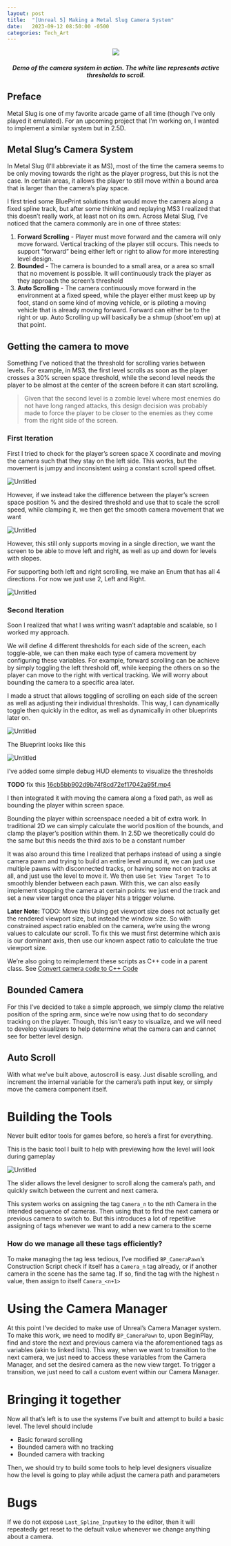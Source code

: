 ```yaml
---
layout: post
title:  "[Unreal 5] Making a Metal Slug Camera System"
date:   2023-09-12 08:50:00 -0500
categories: Tech_Art
---
```

<p align="center">
    <img src="/assets/metal_slug_cam/demo.gif">
    <h5 align="center"><i> Demo of the camera system in action. The white line represents active thresholds to scroll.</i></h5>
</p>

## Preface
Metal Slug is one of my favorite arcade game of all time (though I've only played it emulated). For an upcoming project that I'm working on, I wanted to implement a similar system but in 2.5D. 

## Metal Slug’s Camera System
In Metal Slug (I'll abbreviate it as MS), most of the time the camera seems to be only moving towards the right as the player progress, but this is not the case. In certain areas, it allows the player to still move within a bound area that is larger than the camera’s play space. 

I first tried some BluePrint solutions that would move the camera along a fixed spline track, but after some thinking and replaying MS3 I realized that this doesn’t really work, at least not on its own. Across Metal Slug, I've noticed that the camera commonly are in one of three states:
1. **Forward Scrolling** - Player must move forward and the camera will only move forward. Vertical tracking of the player still occurs. This needs to support “forward” being either left or right to allow for more interesting level design. 
2. **Bounded** - The camera is bounded to a small area, or a area so small that no movement is possible. It will continuously track the player as they approach the screen’s threshold
3. **Auto Scrolling** - The camera continuously move forward in the environment at a fixed speed, while the player either must keep up by foot, stand on some kind of moving vehicle, or is piloting a moving vehicle that is already moving forward. Forward can either be to the right or up. Auto Scrolling up will basically be a shmup (shoot'em up) at that point. 

## Getting the camera to move

Something I’ve noticed that the threshold for scrolling varies between levels. For example, in MS3, the first level scrolls as soon as the player crosses a 30% screen space threshold, while the second level needs the player to be almost at the center of the screen before it can start scrolling. 

> Given that the second level is a zombie level where most enemies do not have long ranged attacks, this design decision was probably made to force the player to be closer to the enemies as they come from the right side of the screen.

### First Iteration
First I tried to check for the player’s screen space X coordinate and moving the camera such that they stay on the left side. This works, but the movement is jumpy and inconsistent using a constant scroll speed offset.

![Untitled](/assets/metal_slug_cam/jittery_implementation.png)

However, if we instead take the difference between the player’s screen space position % and the desired threshold and use that to scale the scroll speed, while clamping it, we then get the smooth camera movement that we want

![Untitled](/assets/metal_slug_cam/smooth_move1.png)

However, this still only supports moving in a single direction, we want the screen to be able to move left and right, as well as up and down for levels with slopes. 

For supporting both left and right scrolling, we make an Enum that has all 4 directions. For now we just use 2, Left and Right.

![Untitled](/assets/metal_slug_cam/old_enums.png)

### Second Iteration
Soon I realized that what I was writing wasn’t adaptable and scalable, so I worked my approach. 

We will define 4 different thresholds for each side of the screen, each toggle-able, we can then make each type of camera movement by configuring these variables. For example, forward scrolling can be achieve by simply toggling the left threshold off, while keeping the others on so the player can move to the right with vertical tracking. We will worry about bounding the camera to a specific area later. 

I made a struct that allows toggling of scrolling on each side of the screen as well as adjusting their individual thresholds. This way, I can dynamically toggle then quickly in the editor, as well as dynamically in other blueprints later on. 

![Untitled](/assets/metal_slug_cam/new_struct.png)

The Blueprint looks like this 

![Untitled](/assets/metal_slug_cam/new_move.png)

I’ve added some simple debug HUD elements to visualize the thresholds

**TODO** fix this
[16cb5bb902d9b74f8cd72ef17042a95f.mp4](Metal%20Slug%20Styled%20Camera%20movement%204ae22505b6d9498ab1e02c757f764ec1/16cb5bb902d9b74f8cd72ef17042a95f.mp4)

I then integrated it with moving the camera along a fixed path, as well as bounding the player within screen space. 

Bounding the player within screenspace needed a bit of extra work. In traditional 2D we can simply calculate the world position of the bounds, and clamp the player’s position within them. In 2.5D we theoretically could do the same but this needs the third axis to be a constant number

It was also around this time I realized that perhaps instead of using a single camera pawn and trying to build an entire level around it, we can just use multiple pawns with disconnected tracks, or having some not on tracks at all, and just use the level to move it. We then use `Set View Target To` to smoothly blender between each pawn. With this, we can also easily implement stopping the camera at certain points: we just end the track and set a new view target once the player hits a trigger volume. 

********************Later Note:********************
TODO: Move this
Using get viewport size does not actually get the rendered viewport size, but instead the window size. So with constrained aspect ratio enabled on the camera, we’re using the wrong values to calculate our scroll. To fix this we must first determine which axis is our dominant axis, then use our known aspect ratio to calculate the true viewport size. 

We’re also going to reimplement these scripts as C++ code in a parent class. See [Convert camera code to C++ Code](https://www.notion.so/Convert-camera-code-to-C-Code-5e886e98dcaa4e73a2838f89aabf4685?pvs=21) 

## Bounded Camera

For this I’ve decided to take a simple approach, we simply clamp the relative position of the spring arm, since we’re now using that to do secondary tracking on the player. Though, this isn’t easy to visualize, and we will need to develop visualizers to help determine what the camera can and cannot see for better level design. 

## Auto Scroll

With what we’ve built above, autoscroll is easy. Just disable scrolling, and increment the internal variable for the camera’s path input key, or simply move the camera component itself. 

# Building the Tools

Never built editor tools for games before, so here’s a first for everything. 

This is the basic tool I built to help with previewing how the level will look during gameplay

![Untitled](Metal%20Slug%20Styled%20Camera%20movement%204ae22505b6d9498ab1e02c757f764ec1/Untitled%205.png)

The slider allows the level designer to scroll along the camera’s path, and quickly switch between the current and next camera.

This system works on assigning the tag `Camera_n` to the nth Camera in the intended sequence of cameras. Then using that to find the next camera or previous camera to switch to. But this introduces a lot of repetitive assigning of tags whenever we want to add a new camera to the sceme

### How do we manage all these tags efficiently?

To make managing the tag less tedious, I’ve modified `BP_CameraPawn`’s Construction Script check if itself has a `Camera_n` tag already, or if another camera in the scene has the same tag. If so, find the tag with the highest `n` value, then assign to itself `Camera_<n+1>`

# Using the Camera Manager

At this point I’ve decided to make use of Unreal’s Camera Manager system. To make this work, we need to modify `BP_CameraPawn` to, upon BeginPlay, find and store the next and previous camera via the aforementioned tags as variables (akin to linked lists). This way, when we want to transition to the next camera, we just need to access these variables from the Camera Manager, and set the desired camera as the new view target. To trigger a transition, we just need to call a custom event within our Camera Manager. 

# Bringing it together

Now all that’s left is to use the systems I’ve built and attempt to build a basic level. The level should include

- Basic forward scrolling
- Bounded camera with no tracking
- Bounded camera with tracking

Then, we should try to build some tools to help level designers visualize how the level is going to play while adjust the camera path and parameters 

# Bugs

If we do not expose `Last_Spline_Inputkey` to the editor, then it will repeatedly get reset to the default value whenever we change anything about a camera.
